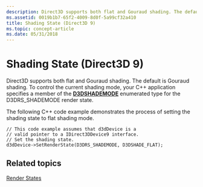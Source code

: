 ```yaml
---
description: Direct3D supports both flat and Gouraud shading. The default is Gouraud shading. To control the current shading mode, your C++ application specifies a member of the D3DSHADEMODE enumerated type for the D3DRS\_SHADEMODE render state.
ms.assetid: 0019b1b7-65f2-4009-8d0f-5a99cf32a410
title: Shading State (Direct3D 9)
ms.topic: concept-article
ms.date: 05/31/2018
---
```


# Shading State (Direct3D 9)

Direct3D supports both flat and Gouraud shading. The default is Gouraud shading. To control the current shading mode, your C++ application specifies a member of the [**D3DSHADEMODE**](./d3dshademode.md) enumerated type for the D3DRS\_SHADEMODE render state.

The following C++ code example demonstrates the process of setting the shading state to flat shading mode.


```
// This code example assumes that d3dDevice is a
// valid pointer to a IDirect3DDevice9 interface.
// Set the shading state.
d3dDevice->SetRenderState(D3DRS_SHADEMODE, D3DSHADE_FLAT);
```



## Related topics

<dl> <dt>

[Render States](render-states.md)
</dt> </dl>

 

 

